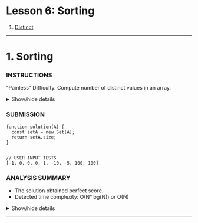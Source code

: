 # Lesson 6: Sorting
1. [Distinct](#1-distinct)

---





# 1. Sorting

### INSTRUCTIONS
"Painless" Difficulty.
Compute number of distinct values in an array.

<details>
  <summary>Show/hide details</summary>
  ...

  Write a function
  ```
  function solution(A);
  ```
  that, given an array A consisting of N integers, returns the number of distinct values in array A.

  For example, given array A consisting of six elements such that:
  ```
  A[0] = 2    A[1] = 1    A[2] = 1
  A[3] = 2    A[4] = 3    A[5] = 1
  ```
  the function should return 3, because there are 3 distinct values appearing in array A, namely 1, 2 and 3.

  Write an efficient algorithm for the following assumptions:
  - N is an integer within the range [0..100,000];
  - each element of array A is an integer within the range [−1,000,000..1,000,000].

  ---
</details>

### SUBMISSION
```
function solution(A) {
  const setA = new Set(A);
  return setA.size;
}


// USER INPUT TESTS
[-1, 0, 0, 0, 1, -10, -5, 100, 100]
```

### ANALYSIS SUMMARY
+ The solution obtained perfect score.
+ Detected time complexity: O(N*log(N)) or O(N)

<details>
  <summary>Show/hide details</summary>
  ...

  **Example tests**
  + example1: example test, positive answer ✔ OK
    1.0.072 s

  **Correctness tests**
  + extreme_empty: empty sequence ✔ OK
    1.0.072 s
  + extreme_single: sequence of one element ✔ OK
    1.0.072 s
    2.0.072 s
  + extreme_two_elems: sequence of three distinct elements ✔ OK
    1.0.072 s
  + extreme_one_value: sequence of 10 equal elements ✔ OK
    1.0.072 s
  + extreme_negative: sequence of negative elements, length=5 ✔ OK
    1.0.072 s
  + extreme_big_values: sequence with big values, length=5 ✔ OK
    1.0.072 s
  + medium1: chaotic sequence of value sfrom [0..1K], length=100 ✔ OK
    1.0.072 s
  + medium2: chaotic sequence of value sfrom [0..1K], length=200 ✔ OK
    1.0.072 s
  + medium3: chaotic sequence of values from [0..10], length=200 ✔ OK
    1.0.072 s

  **Performance tests**
  + large1: chaotic sequence of values from [0..100K], length=10K ✔ OK
    1.0.096 s
  + large_random1: chaotic sequence of values from [-1M..1M], length=100K ✔ OK
    1.0.144 s
  + large_random2: another chaotic sequence of values from [-1M..1M], length=100K ✔ OK
    1.0.140 s

</details>

---
